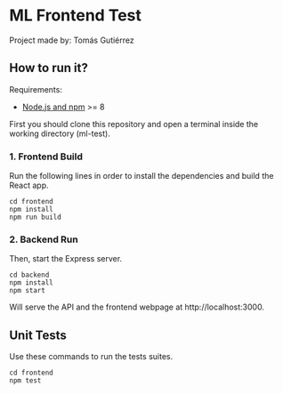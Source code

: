 # ML Frontend Test
Project made by: Tomás Gutiérrez

## How to run it?

Requirements:
 - [Node.js and npm](https://nodejs.org) >= 8

First you should clone this repository and open a terminal inside the working directory (ml-test).

### 1. Frontend Build
Run the following lines in order to install the dependencies and build the React app.

    cd frontend
    npm install
    npm run build

### 2. Backend Run
Then, start the Express server.

    cd backend
    npm install
    npm start

Will serve the API and the frontend webpage at http://localhost:3000.

## Unit Tests
Use these commands to run the tests suites.

    cd frontend
    npm test


